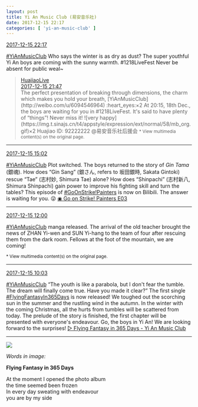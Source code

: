 ```yaml
---
layout: post
title: Yi An Music Club (易安音乐社)
date: 2017-12-15 22:17
categories: [ 'yi-an-music-club' ]
---
```


<div class="weibo-info">
  <a href="https://weibo.com/6094546964/FzOdesYM6">2017-12-15 22:17</a>
</div>

[#YiAnMusicClub](https://weibo.com/p/100808beae2e3e05b17b64f63ebedca39f19b2/super_index) Who says the winter is as dry as dust? The super youthful Yi An boys are coming with the sunny warmth. #1218LiveFest Never be absent for public weal~

<!-- more -->

> <div class="weibo-post-name">
>   <a href="https://weibo.com/huajiaozhibo">HuajiaoLive</a>
> </div>
> <div class="weibo-info">
>   <a href="https://weibo.com/5586100914/FzO12wq5V">2017-12-15 21:47</a>
> </div>
> The perfect presentation of breaking through dimensions, the charm which makes you hold your breath, [YiAnMusicClub](http://weibo.com/u/6094546964) :heart_eyes:×2 At 20:15, 18th Dec., the boys are waiting for you in #1218LiveFest. It's said to have plenty of “things”! Never miss it! ![very happy](https://img.t.sinajs.cn/t4/appstyle/expression/ext/normal/58/mb_org.gif)×2 Huajiao ID: 92222222 @易安音乐社后援会  
> <small>* View multimedia content(s) on the original page.</small>

---

<div class="weibo-info">
  <a href="https://weibo.com/6094546964/FzLmz7yEJ">2017-12-15 15:02</a>
</div>

[#YiAnMusicClub](https://weibo.com/p/100808beae2e3e05b17b64f63ebedca39f19b2/super_index) Plot switched. The boys returned to the story of *Gin Tama* (銀魂). How does “Gin Sang” (銀さん, refers to 坂田銀時, Sakata Gintoki) rescue “Tae” (志村妙, Shimura Tae) alone? How does “Shinpachi” (志村新八, Shimura Shinpachi) gain power to improve his fighting skill and turn the tables? This episode of [#GoOnStrike!Painters](https://weibo.com/p/100808ad2ad3cf7e06a459fb351ed63af5b2bb) is now on Bilibili. The answer is waiting for you. :stuck_out_tongue_winking_eye: [◉ Go on Strike! Painters E03](https://www.bilibili.com/video/av17256544/)

---

<div class="weibo-info">
  <a href="https://weibo.com/6094546964/FzKasc7gN">2017-12-15 12:00</a>
</div>

[#YiAnMusicClub](https://weibo.com/p/100808beae2e3e05b17b64f63ebedca39f19b2/super_index) manga released. The arrival of the old teacher brought the news of ZHAN Yi-wen and SUN Yi-hang to the team of four after rescuing them from the dark room. Fellows at the foot of the mountain, we are coming!

<small>* View multimedia content(s) on the original page.</small>

---

<div class="weibo-info">
  <a href="https://weibo.com/6094546964/FzJp1thu9">2017-12-15 10:03</a>
</div>

[#YiAnMusicClub](https://weibo.com/p/100808beae2e3e05b17b64f63ebedca39f19b2/super_index) “The youth is like a parabola, but I don't fear the tumble. The dream will finally come true. Have you made it clear?” The first single [#FlyingFantasyIn365Days](https://weibo.com/p/10080838e48da217484a9fef13db0f9666c382) is now released! We toughed out the scorching sun in the summer and the rustling wind in the autumn. In the winter with the coming Christmas, all the hurts from tumbles will be scattered from today. The prelude of the story is finished, the first chapter will be presented with everyone's endeavour. Go, the boys in Yi An! We are looking forward to the surprises! [▷ Flying Fantasy in 365 Days - Yi An Music Club](https://weibo.com/p/10151501_100421981)

---

<a href="https://wx3.sinaimg.cn/mw690/006Es64Aly1fmh840urblj31jk2i1u0x.jpg">
  <img class="weibo-pic-preview" src="//wx3.sinaimg.cn/orj360/006Es64Aly1fmh840urblj31jk2i1u0x.jpg" />
</a>

*Words in image:*

**Flying Fantasy in 365 Days**

At the moment I opened the photo album  
the time seemed been frozen  
In every day sweating with endeavour  
you are by my side
